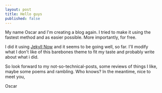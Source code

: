 ```yaml
---
layout: post
title: Hello guys
published: false
---
```


My name Oscar and I'm creating a blog again.
I tried to make it using the fastest method and as easier possible. More importantly, for free.

I did it using [Jekyll Now](https://github.com/barryclark/jekyll-now) and it seems to be going well, so far. I'll modify what I don't like of this barebones theme to fit my taste and probably write about what i did.

So look forward to my not-so-technical-posts, some reviews of things I like, maybe some poems and rambling. Who knows?
In the meantime, nice to meet you,

Oscar